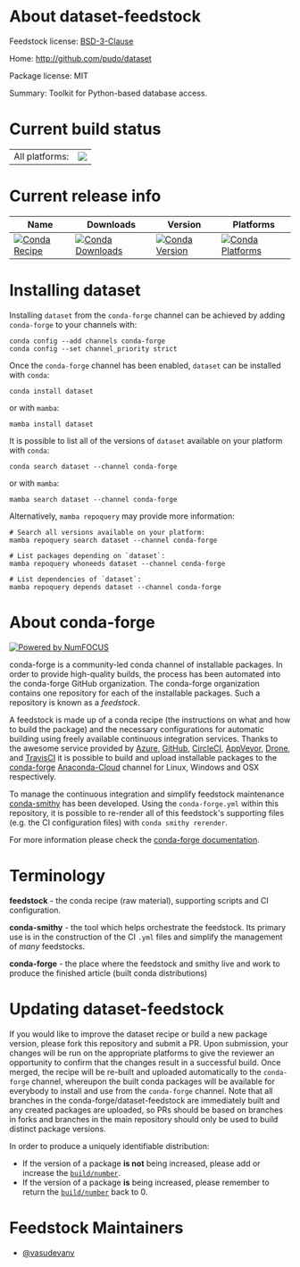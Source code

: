 About dataset-feedstock
=======================

Feedstock license: [BSD-3-Clause](https://github.com/conda-forge/dataset-feedstock/blob/main/LICENSE.txt)

Home: http://github.com/pudo/dataset

Package license: MIT

Summary: Toolkit for Python-based database access.

Current build status
====================


<table><tr><td>All platforms:</td>
    <td>
      <a href="https://dev.azure.com/conda-forge/feedstock-builds/_build/latest?definitionId=12132&branchName=main">
        <img src="https://dev.azure.com/conda-forge/feedstock-builds/_apis/build/status/dataset-feedstock?branchName=main">
      </a>
    </td>
  </tr>
</table>

Current release info
====================

| Name | Downloads | Version | Platforms |
| --- | --- | --- | --- |
| [![Conda Recipe](https://img.shields.io/badge/recipe-dataset-green.svg)](https://anaconda.org/conda-forge/dataset) | [![Conda Downloads](https://img.shields.io/conda/dn/conda-forge/dataset.svg)](https://anaconda.org/conda-forge/dataset) | [![Conda Version](https://img.shields.io/conda/vn/conda-forge/dataset.svg)](https://anaconda.org/conda-forge/dataset) | [![Conda Platforms](https://img.shields.io/conda/pn/conda-forge/dataset.svg)](https://anaconda.org/conda-forge/dataset) |

Installing dataset
==================

Installing `dataset` from the `conda-forge` channel can be achieved by adding `conda-forge` to your channels with:

```
conda config --add channels conda-forge
conda config --set channel_priority strict
```

Once the `conda-forge` channel has been enabled, `dataset` can be installed with `conda`:

```
conda install dataset
```

or with `mamba`:

```
mamba install dataset
```

It is possible to list all of the versions of `dataset` available on your platform with `conda`:

```
conda search dataset --channel conda-forge
```

or with `mamba`:

```
mamba search dataset --channel conda-forge
```

Alternatively, `mamba repoquery` may provide more information:

```
# Search all versions available on your platform:
mamba repoquery search dataset --channel conda-forge

# List packages depending on `dataset`:
mamba repoquery whoneeds dataset --channel conda-forge

# List dependencies of `dataset`:
mamba repoquery depends dataset --channel conda-forge
```


About conda-forge
=================

[![Powered by
NumFOCUS](https://img.shields.io/badge/powered%20by-NumFOCUS-orange.svg?style=flat&colorA=E1523D&colorB=007D8A)](https://numfocus.org)

conda-forge is a community-led conda channel of installable packages.
In order to provide high-quality builds, the process has been automated into the
conda-forge GitHub organization. The conda-forge organization contains one repository
for each of the installable packages. Such a repository is known as a *feedstock*.

A feedstock is made up of a conda recipe (the instructions on what and how to build
the package) and the necessary configurations for automatic building using freely
available continuous integration services. Thanks to the awesome service provided by
[Azure](https://azure.microsoft.com/en-us/services/devops/), [GitHub](https://github.com/),
[CircleCI](https://circleci.com/), [AppVeyor](https://www.appveyor.com/),
[Drone](https://cloud.drone.io/welcome), and [TravisCI](https://travis-ci.com/)
it is possible to build and upload installable packages to the
[conda-forge](https://anaconda.org/conda-forge) [Anaconda-Cloud](https://anaconda.org/)
channel for Linux, Windows and OSX respectively.

To manage the continuous integration and simplify feedstock maintenance
[conda-smithy](https://github.com/conda-forge/conda-smithy) has been developed.
Using the ``conda-forge.yml`` within this repository, it is possible to re-render all of
this feedstock's supporting files (e.g. the CI configuration files) with ``conda smithy rerender``.

For more information please check the [conda-forge documentation](https://conda-forge.org/docs/).

Terminology
===========

**feedstock** - the conda recipe (raw material), supporting scripts and CI configuration.

**conda-smithy** - the tool which helps orchestrate the feedstock.
                   Its primary use is in the construction of the CI ``.yml`` files
                   and simplify the management of *many* feedstocks.

**conda-forge** - the place where the feedstock and smithy live and work to
                  produce the finished article (built conda distributions)


Updating dataset-feedstock
==========================

If you would like to improve the dataset recipe or build a new
package version, please fork this repository and submit a PR. Upon submission,
your changes will be run on the appropriate platforms to give the reviewer an
opportunity to confirm that the changes result in a successful build. Once
merged, the recipe will be re-built and uploaded automatically to the
`conda-forge` channel, whereupon the built conda packages will be available for
everybody to install and use from the `conda-forge` channel.
Note that all branches in the conda-forge/dataset-feedstock are
immediately built and any created packages are uploaded, so PRs should be based
on branches in forks and branches in the main repository should only be used to
build distinct package versions.

In order to produce a uniquely identifiable distribution:
 * If the version of a package **is not** being increased, please add or increase
   the [``build/number``](https://docs.conda.io/projects/conda-build/en/latest/resources/define-metadata.html#build-number-and-string).
 * If the version of a package **is** being increased, please remember to return
   the [``build/number``](https://docs.conda.io/projects/conda-build/en/latest/resources/define-metadata.html#build-number-and-string)
   back to 0.

Feedstock Maintainers
=====================

* [@vasudevanv](https://github.com/vasudevanv/)

